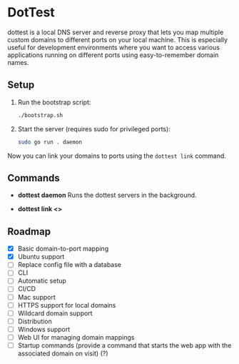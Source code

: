 
# DotTest
dottest is a local DNS server and reverse proxy that lets you map multiple custom domains to different ports on your local machine. This is especially useful for development environments where you want to access various applications running on different ports using easy-to-remember domain names.

## Setup

1. Run the bootstrap script:
   ```sh
   ./bootstrap.sh
   ```

2. Start the server (requires sudo for privileged ports):
   ```sh
   sudo go run . daemon
   ```

Now you can link your domains to ports using the `dottest link` command.

## Commands

- **dottest daemon**
  Runs the dottest servers in the background.

- **dottest link <>**


## Roadmap
- [x] Basic domain-to-port mapping
- [x] Ubuntu support
- [ ] Replace config file with a database
- [ ] CLI
- [ ] Automatic setup
- [ ] CI/CD
- [ ] Mac support
- [ ] HTTPS support for local domains
- [ ] Wildcard domain support
- [ ] Distribution
- [ ] Windows support
- [ ] Web UI for managing domain mappings
- [ ] Startup commands (provide a command that starts the web app with the associated domain on visit) (?)
